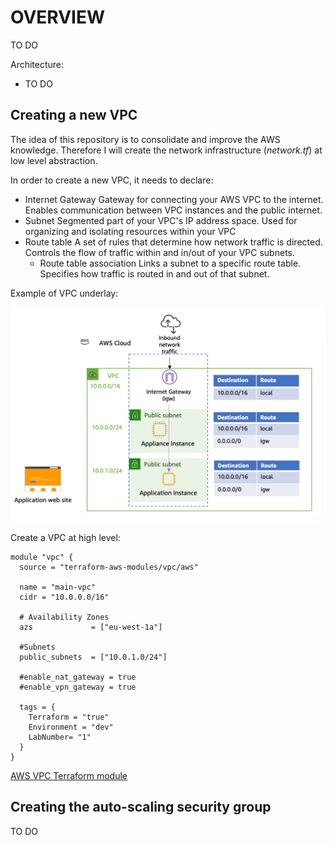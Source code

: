 # OVERVIEW

TO DO

Architecture:

- TO DO

## Creating a new VPC

The idea of this repository is to consolidate and improve the AWS knowledge. Therefore I will create the network infrastructure (*network.tf*) at low level abstraction. 

In order to create a new VPC, it needs to declare:

- Internet Gateway
    Gateway for connecting your AWS VPC to the internet.
    Enables communication between VPC instances and the public internet.
- Subnet
    Segmented part of your VPC's IP address space.
    Used for organizing and isolating resources within your VPC
- Route table
    A set of rules that determine how network traffic is directed.
    Controls the flow of traffic within and in/out of your VPC subnets.
    - Route table association
        Links a subnet to a specific route table.
        Specifies how traffic is routed in and out of that subnet.

Example of VPC underlay:

![vpc-architecture](/hands_on_1/resources/vpc_architecture_example%20.png)

Create a VPC at high level:

```
module "vpc" {
  source = "terraform-aws-modules/vpc/aws"

  name = "main-vpc"
  cidr = "10.0.0.0/16"

  # Availability Zones
  azs             = ["eu-west-1a"]

  #Subnets
  public_subnets  = ["10.0.1.0/24"]

  #enable_nat_gateway = true
  #enable_vpn_gateway = true

  tags = {
    Terraform = "true"
    Environment = "dev"
    LabNumber= "1"
  }
}
```

[AWS VPC Terraform module](https://registry.terraform.io/modules/terraform-aws-modules/vpc/aws/latest)

## Creating the auto-scaling security group

TO DO